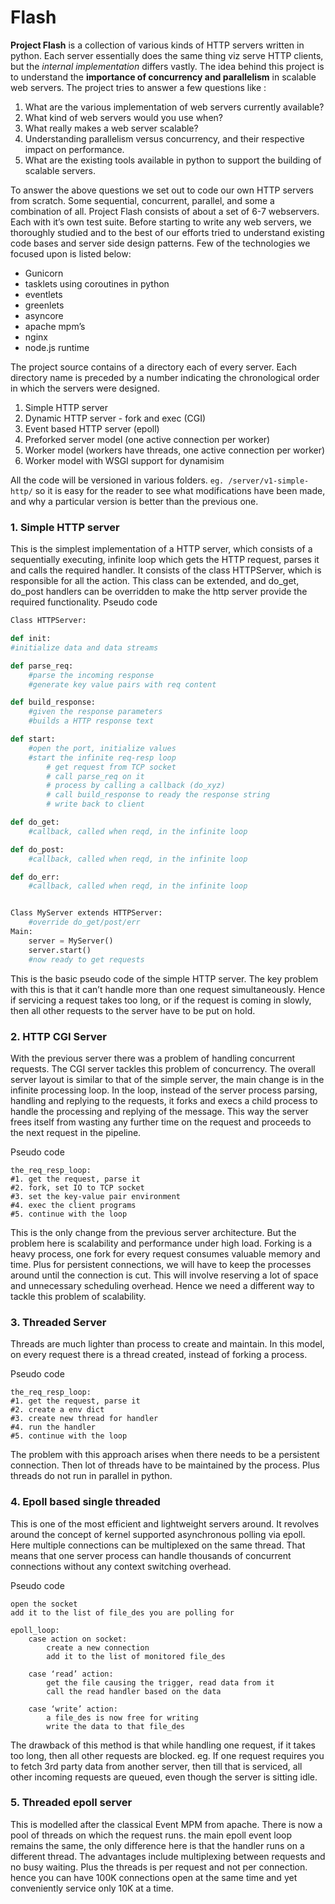 # Flash 

**Project Flash** is a collection of various kinds of HTTP servers written in python. Each server essentially does the same thing viz serve HTTP clients, but the *internal implementation* differs vastly. The idea behind this project is to understand the **importance of concurrency and parallelism** in scalable web servers. The project tries to answer a few questions like :

  1. What are the various implementation of web servers currently available?
  2. What kind of web servers would you use when?
  3. What really makes a web server scalable?
  4. Understanding parallelism versus concurrency, and their respective impact on performance.
  5. What are the existing tools available in python to support the building of scalable servers.

To answer the above questions we set out to code our own HTTP servers from scratch. Some sequential, concurrent, parallel, and some a combination of all. Project Flash consists of about a set of 6-7 webservers. Each with it’s own test suite. Before starting to write any web servers, we thoroughly studied and to the best of our efforts tried to understand existing code bases and server side design patterns. Few of the technologies we focused upon is listed below:

* Gunicorn
* tasklets using coroutines in python
* eventlets
* greenlets
* asyncore
* apache mpm’s
* nginx
* node.js runtime

The project source contains of a directory each of every server. Each directory name is preceded by a number indicating the chronological order in which the servers were designed.
  1. Simple HTTP server
  2. Dynamic HTTP server - fork and exec (CGI)
  3. Event based HTTP server (epoll)
  4. Preforked server model (one active connection per worker)
  5. Worker model (workers have threads, one active connection per worker)
  6. Worker model with WSGI support for dynamisim 
  
All the code will be versioned in various folders. ```eg. /server/v1-simple-http/``` so it is easy for the reader to see what modifications have been made, and why a particular version is better than the previous one.

### 1. Simple HTTP server

This is the simplest implementation of a HTTP server, which consists of a sequentially executing, infinite loop which gets the HTTP request, parses it and calls the required handler. 
It consists of the class HTTPServer, which is responsible for all the action. This class can be extended, and do_get, do_post handlers can be overridden to make the http server provide the required functionality.
Pseudo code

```python
Class HTTPServer:

def init:
#initialize data and data streams

def parse_req:
	#parse the incoming response
	#generate key value pairs with req content

def build_response:
	#given the response parameters
	#builds a HTTP response text

def start:
	#open the port, initialize values
	#start the infinite req-resp loop
		# get request from TCP socket
		# call parse_req on it
		# process by calling a callback (do_xyz)
		# call build_response to ready the response string
		# write back to client

def do_get:
	#callback, called when reqd, in the infinite loop

def do_post:
	#callback, called when reqd, in the infinite loop

def do_err:
	#callback, called when reqd, in the infinite loop


Class MyServer extends HTTPServer:
	#override do_get/post/err
Main:
	server = MyServer()
	server.start()
	#now ready to get requests
```

This is the basic pseudo code of the simple HTTP server. The key problem with this is that it can’t handle more than one request simultaneously. Hence if servicing a request takes too long, or if the request is coming in slowly, then all other requests to the server have to be put on hold.

### 2. HTTP CGI Server

With the previous server there was a problem of handling concurrent requests. The CGI server tackles this problem of concurrency. The overall server layout is similar to that of the simple server, the main change is in the infinite processing loop. In the loop, instead of the server process parsing, handling and replying to the requests, it forks and execs a child process to handle the processing and replying of the message. This way the server frees itself from wasting any further time on the request and proceeds to the next request in the pipeline. 

Pseudo code
```
the_req_resp_loop:
#1. get the request, parse it
#2. fork, set IO to TCP socket
#3. set the key-value pair environment
#4. exec the client programs
#5. continue with the loop
```

This is the only change from the previous server architecture. But the problem here is scalability and performance under high load. Forking is a heavy process, one fork for every request consumes valuable memory and time. Plus for persistent connections, we will have to keep the processes around until the connection is cut. This will involve reserving a lot of space and unnecessary scheduling overhead. Hence we need a different way to tackle this problem of scalability.

### 3. Threaded Server

Threads are much lighter  than process to create and maintain. In this model, on every request there is a thread created, instead of forking a process. 

Pseudo code
```
the_req_resp_loop:
#1. get the request, parse it
#2. create a env dict
#3. create new thread for handler
#4. run the handler
#5. continue with the loop
```
The problem with this approach arises when there needs to be a persistent connection. Then lot of threads have to be maintained by the process. Plus threads do not run in parallel in python.


### 4. Epoll based single threaded

This is one of the most efficient and lightweight servers around. It revolves around the concept of kernel supported asynchronous polling via epoll. 
Here multiple connections can be multiplexed on the same thread. That means that one server process can handle thousands of concurrent connections without any context switching overhead.  

Pseudo code
```
open the socket
add it to the list of file_des you are polling for

epoll_loop:
	case action on socket:
		create a new connection
		add it to the list of monitored file_des

	case ‘read’ action:
		get the file causing the trigger, read data from it
		call the read handler based on the data
	
	case ‘write’ action:
		a file_des is now free for writing
		write the data to that file_des
```

The drawback of this method is that while handling one request, if it takes too long, then all other requests are blocked. 
eg. If one request requires you to fetch 3rd party data from another server, then till that is serviced, all other incoming requests are queued, even though the server is sitting idle.

### 5. Threaded epoll server

This is modelled after the classical Event MPM from apache. There is now a pool of threads on which the request runs. the main epoll event loop remains the same, the only difference here is that the handler runs on a different thread. The advantages include multiplexing between requests and no busy waiting. Plus the threads is per request and not per connection. hence you can have 100K connections open at the same time and yet conveniently service only 10K at a time.
